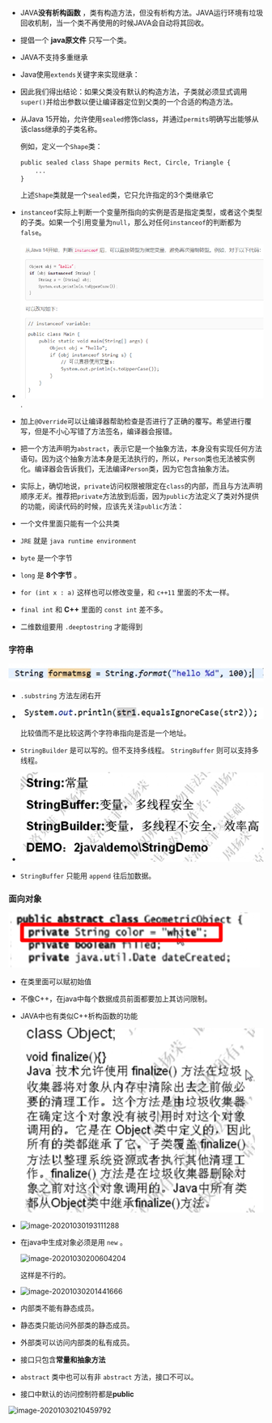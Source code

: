 + JAVA**没有析构函数** ，类有构造方法，但没有析构方法。JAVA运行环境有垃圾回收机制，当一个类不再使用的时候JAVA会自动将其回收。

+ 提倡一个 **java原文件** 只写一个类。

+ JAVA不支持多重继承

+ Java使用`extends`关键字来实现继承：

+ 因此我们得出结论：如果父类没有默认的构造方法，子类就必须显式调用`super()`并给出参数以便让编译器定位到父类的一个合适的构造方法。

+ 从Java 15开始，允许使用`sealed`修饰class，并通过`permits`明确写出能够从该class继承的子类名称。

  例如，定义一个`Shape`类：

  ```
  public sealed class Shape permits Rect, Circle, Triangle {
      ...
  }
  ```

  上述`Shape`类就是一个`sealed`类，它只允许指定的3个类继承它

+ `instanceof`实际上判断一个变量所指向的实例是否是指定类型，或者这个类型的子类。如果一个引用变量为`null`，那么对任何`instanceof`的判断都为`false`。

+ ![image-20201028094659829](https://raw.githubusercontent.com/smallzhong/picgo-pic-bed/master/image-20201028094659829.png).

+ 加上`@Override`可以让编译器帮助检查是否进行了正确的覆写。希望进行覆写，但是不小心写错了方法签名，编译器会报错。

+ 把一个方法声明为`abstract`，表示它是一个抽象方法，本身没有实现任何方法语句。因为这个抽象方法本身是无法执行的，所以，`Person`类也无法被实例化。编译器会告诉我们，无法编译`Person`类，因为它包含抽象方法。

+ 实际上，确切地说，`private`访问权限被限定在`class`的内部，而且与方法声明顺序*无关*。推荐把`private`方法放到后面，因为`public`方法定义了类对外提供的功能，阅读代码的时候，应该先关注`public`方法：



+ 一个文件里面只能有一个公共类

+ `JRE` 就是 `java runtime environment`
+ `byte` 是一个字节
+ `long` 是 **8个字节** 。
+ `for (int x : a)` 这样也可以修改变量，和 `c++11` 里面的不太一样。
+ `final int` 和 **C++** 里面的 `const int` 差不多。
+ 二维数组要用 `.deeptostring` 才能得到





### 字符串

![image-20201030152728286](https://raw.githubusercontent.com/smallzhong/picgo-pic-bed/master/image-20201030152728286.png)

+ `.substring` 方法左闭右开

+ ![image-20201030153049630](https://raw.githubusercontent.com/smallzhong/picgo-pic-bed/master/image-20201030153049630.png)

  比较值而不是比较这两个字符串指向是否是一个地址。

+ `StringBuilder` 是可以写的。但不支持多线程。 `StringBuffer` 则可以支持多线程。

+ ![image-20201030154543275](https://raw.githubusercontent.com/smallzhong/picgo-pic-bed/master/image-20201030154543275.png)

+ `StringBuffer` 只能用 `append` 往后加数据。



### 面向对象

![image-20201030192004773](https://raw.githubusercontent.com/smallzhong/picgo-pic-bed/master/image-20201030192004773.png)

+ 在类里面可以赋初始值

+ 不像C++，在java中每个数据成员前面都要加上其访问限制。

+ JAVA中也有类似C++析构函数的功能

  ![image-20201030193130768](https://raw.githubusercontent.com/smallzhong/picgo-pic-bed/master/image-20201030193130768.png)

+ ![image-20201030193111288](C:\Users\22112\AppData\Roaming\Typora\typora-user-images\old_images\image-20201030193111288.png)

+ 在java中生成对象必须是用 `new` 。

  ![image-20201030200604204](C:\Users\22112\AppData\Roaming\Typora\typora-user-images\old_images\image-20201030200604204.png)

  这样是不行的。
  
+ ![image-20201030201441666](C:\Users\22112\AppData\Roaming\Typora\typora-user-images\old_images\image-20201030201441666.png)

+ 内部类不能有静态成员。

+ 静态类只能访问外部类的静态成员。

+ 外部类可以访问内部类的私有成员。

+ 接口只包含**常量和抽象方法**

+ `abstract` 类中也可以有非 `abstract` 方法，接口不可以。

+ 接口中默认的访问控制符都是**public**

![image-20201030210459792](C:\Users\22112\AppData\Roaming\Typora\typora-user-images\old_images\image-20201030210459792.png)

